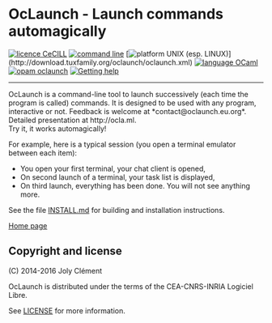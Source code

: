 <!--- OASIS_START --->
<!--- DO NOT EDIT (digest: aa0b230bc61e32c4a92b1f461b88f498) --->

OcLaunch - Launch commands automagically
========================================

[![licence
CeCILL](https://img.shields.io/badge/licence-CeCILL-blue.svg)](http://oclaunch.eu.org/floss-under-cecill)
[![command
line](https://img.shields.io/badge/command-line-lightgrey.svg)](http://oclaunch.eu.org/videos)
[![platform UNIX (esp.
LINUX)](https://img.shields.io/badge/platform-UNIX_\(esp._LINUX\)-lightgrey.svg)](http://download.tuxfamily.org/oclaunch/oclaunch.xml)
[![language
OCaml](https://img.shields.io/badge/language-OCaml-orange.svg)](http://www.ocaml.org/)
[![opam
oclaunch](https://img.shields.io/badge/opam-oclaunch-red.svg)](http://opam.ocaml.org/packages/oclaunch/oclaunch.0.2.2/)
[![Getting
help](https://img.shields.io/badge/Get-Help!-orange.svg)](http://www.oclaunch.eu.org/help.html)
<hr/><p>OcLaunch is a command-line tool to launch successively (each time the
program is called) commands. It is designed to be used with any program,
interactive or not. Feedback is welcome at *contact@oclaunch.eu.org*.
Detailed presentation at http://ocla.ml.<br/> Try it, it works
automagically!</p><p>For example, here is a typical session (you open a
terminal emulator between each item): <ul> <li>You open your first terminal,
your chat client is opened,</li> <li>On second launch of a terminal, your
task list is displayed,</li> <li>On third launch, everything has been done.
You will not see anything more.</li> </ul></p>

See the file [INSTALL.md](INSTALL.md) for building and installation
instructions.

[Home page](http://www.oclaunch.eu.org)

Copyright and license
---------------------

(C) 2014-2016 Joly Clément

OcLaunch is distributed under the terms of the CEA-CNRS-INRIA Logiciel Libre.

See [LICENSE](LICENSE) for more information.

<!--- OASIS_STOP --->
